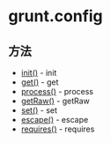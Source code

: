 # grunt.config

## 方法

* [init()](init.md) - init
* [get()](get.md) - get
* [process()](process.md) - process
* [getRaw()](getRaw.md) - getRaw
* [set()](set.md) - set
* [escape()](escape.md) - escape
* [requires()](requires.md) - requires